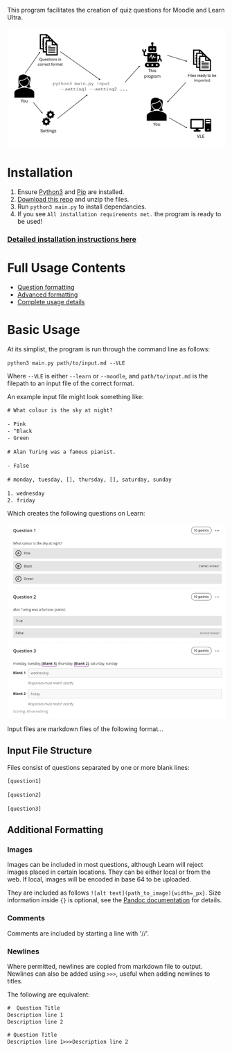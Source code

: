 This program facilitates the creation of quiz questions for Moodle and Learn Ultra.

![overview diagram](docs/overview.png)

# Installation
1. Ensure [Python3](https://www.python.org/) and [Pip](https://pypi.org/project/pip/) are installed.
2. [Download this repo](https://github.com/lewisforbes/ug5-project/archive/refs/heads/main.zip) and unzip the files.
3. Run `python3 main.py` to install dependancies.
4. If you see `All installation requirements met.` the program is ready to be used!

### [Detailed installation instructions here](docs/installation.md)

# Full Usage Contents
- [Question formatting](docs/question_types.md)
- [Advanced formatting](docs/advanced_formatting.md)
- [Complete usage details](docs/complete_usage.md)

# Basic Usage

At its simplist, the program is run through the command line as follows:

`python3 main.py path/to/input.md --VLE`

Where `--VLE` is either `--learn` or `--moodle`, and `path/to/input.md` is the filepath to an input file of the correct format.

An example input file might look something like:

```
# What colour is the sky at night?

- Pink
- ^Black
- Green

# Alan Turing was a famous pianist.

- False

# monday, tuesday, [], thursday, [], saturday, sunday

1. wednesday
2. friday
```

Which creates the following questions on Learn:

![Example questions on Learn](docs/learn_example_qs.png)

Input files are markdown files of the following format...
## Input File Structure
Files consist of questions separated by one or more blank lines:

```
[question1]

[question2]

[question3]
```


## Additional Formatting
### Images
Images can be included in most questions, although Learn will reject images placed in certain locations. 
They can be either local or from the web. If local, images will be encoded in base 64 to be uploaded.

They are included as follows `![alt text](path_to_image){width=_px}`. Size information inside `{}` is optional, see the [Pandoc documentation](https://pandoc.org/MANUAL.html#extension-link_attributes) for details. 

### Comments
Comments are included by starting a line with '//'.

### Newlines
Where permitted, newlines are copied from markdown file to output. Newlines can also be added using `>>>`, useful when adding newlines to titles.

The following are equivalent:
```
#  Question Title
Description line 1
Description line 2
```
```
# Question Title
Description line 1>>>Description line 2
```
